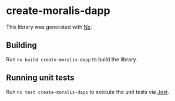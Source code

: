 # create-moralis-dapp

This library was generated with [Nx](https://nx.dev).

## Building

Run `nx build create-moralis-dapp` to build the library.

## Running unit tests

Run `nx test create-moralis-dapp` to execute the unit tests via [Jest](https://jestjs.io).
